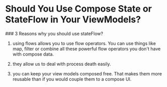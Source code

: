 # Should You Use Compose State or StateFlow in Your ViewModels?

### 3 Reasons why you should use stateFlow?

1. using flows allows you to use flow operators. You can use things like map, filter or combine all these powerful flow operators you don't have with compose data.
  
2. they allow us to deal with process death easily.
  
3. you can keep your view models composed free. That makes them more reusable than if you would couple them to a compose UI.
